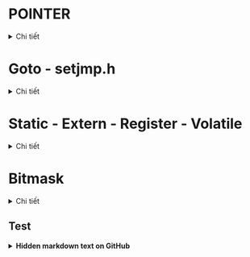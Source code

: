 # POINTER
<details><summary>Chi tiết</summary>
<p>

## Định nghĩa
Trong C, con trỏ (pointer) là một biến chứa địa chỉ bộ nhớ của một biến khác. Việc sử dụng con trỏ giúp thực hiện các thao tác trên bộ nhớ một cách linh hoạt hơn.
## Kích thước con trỏ
**Kích thước của con trỏ phụ thuộc vào kiến trúc vi xử lý.**

Hệ thống 32 – bit, kích thước của con trỏ là 4 byte.

Hệ thống 64 – bit, kích thước của con trỏ là 8 byte.

```cpp
#include <stdio.h>
#include <stdbool.h>

int main(int argc, char const *argv[]){
    printf("%d bytes\n", sizeof(int *));
    printf("%d bytes\n", sizeof(char *));
    printf("%d bytes\n", sizeof(float *));
    printf("%d bytes\n", sizeof(double *));
    printf("%d bytes\n", sizeof(long *));
    printf("%d bytes\n", sizeof(short *));
    printf("%d bytes\n", sizeof(long long *));
    printf("%d bytes\n", sizeof(bool *));
    return 0;
}
```
```cpp
4 bytes
4 bytes
4 bytes
4 bytes
4 bytes
4 bytes
4 bytes
4 bytes
```



## Các kiểu con trỏ
### 1.Con trỏ Void
Thường dùng để **trỏ tới bất kỳ địa chỉ** nào với bất kỳ kiểu dữ liệu của giá trị tại địa chỉ đó.

Muốn in ra giá trị thì phải sử dụng ép kiểu để đưa con trỏ void về đến kiểu dữ liệu của giá trị đó.

Cú pháp: ``` void *ptr_void; ```

Ví dụ:
```cpp
#include <stdio.h>

void sum(int a, int b){
    printf("%d + %d = %d\n", a, b, a+b);
}

int main(int argc, char const *argv[]){
    void *ptr_void;
    ptr_void = (void*)sum;
    ((void (*)(int,int))ptr_void)(9,3);

    int var_int = 10;
    ptr_void = &var_int;
    printf("Dia chi: %p, int: %d\n", ptr_void, *(int*)ptr_void);

    double var_double = 3.14;
    ptr_void = &var_double;
    printf("Dia chi: %p, double: %.3f\n", ptr_void, *(double*)ptr_void);

    char var_char = 'B';
    ptr_void = &var_char;
    printf("Dia chi: %p, char: %c\n", ptr_void, *(char*)ptr_void);

    return 0;
}
```
```cpp
9 + 3 = 12
Dia chi: 00000000005FFE94, int: 10
Dia chi: 00000000005FFE88, double: 3.140
Dia chi: 00000000005FFE87, char: B
```
### 2.Con trỏ hàm
Con trỏ hàm là một biến mà giữ địa chỉ của hàm.

Khi khai báo một con trỏ hàm, ta sẽ cần chỉ định kiểu dữ liệu của hàm mà con trỏ đó sẽ tham chiếu đến, bao gồm kiểu trả về và các tham số của hàm. Sau đó, ta có thể gán con trỏ hàm này cho một hàm cụ thể. Khi gọi con trỏ hàm, chương trình sẽ thực thi hàm mà con trỏ đang tham chiếu đến.

Cú pháp:
```cpp
<return_type> (* func_pointer)(input_1_data type, input_2_data type,....);

int (*ptr)(int,double);
void (*array[])(int,int);
```

Ví dụ:
```cpp
#include <stdio.h>

void tong(int a, int b){
    printf("%d + %d = %d\n", a, b, a+b);
}

void hieu(int a, int b){
    printf("%d - %d = %d\n", a, b, a-b);
}

void tich(int a, int b){
    printf("%d x %d = %d\n", a, b, a*b);
}

void thuong(int a, int b){
    printf("%d/%d = %0.3f\n", a, b, a/(double)b);
}

int main(int argc, char const *argv[]){
    // khai báo con trỏ ptr có kiểu trả về là void
    // tham số truyền vào là 2 tham số kiểu integer
    void (*pheptoan[])(int,int) = {&tong, &hieu, &tich, &thuong};
    pheptoan[0](7,10);
    pheptoan[1](7,10);
    pheptoan[2](7,7);
    pheptoan[3](6,5);
    return 0;
}
```

### 3.Con trỏ hằng
Con trỏ hằng là một cách định nghĩa một con trỏ **chỉ có thể đọc giá trị tại địa chỉ mà nó trỏ đến (Read Only)** nhưng không thể thay đổi được giá trị đó.

Đối với biến là hằng số thì phải luôn dùng con trỏ hằng khi trỏ đến.

Cú pháp: 
```cpp
<data_type> const *ptr_const;
const <data_type> *ptr_const;
```



### 4.Hằng con trỏ
Hằng con trỏ là một con trỏ mà **trỏ đến 1 địa chỉ cố định**, nghĩa là khi con trỏ này được khởi tạo thì nó sẽ không thể trỏ tới địa chỉ khác.

Cú pháp:
```cpp
int *const const_ptr = &value;
```



### 5.Con trỏ NULL
Khi khai báo con trỏ mà chưa sử dụng ngay hoặc sử dụng xong thì phải gán NULL.
```cpp
int *ptr_null = NULL;
//  ptr_null = 0x00: địa chỉ khởi tạo
// *ptr_null = 0   : giá trị tại địa chỉ khởi tạo
```
### 6.Pointer to pointer
Là một kiểu dữ liệu trong ngôn ngữ lập trình cho phép bạn lưu trữ địa chỉ của một con trỏ. 

Con trỏ đến con trỏ cung cấp một cấp bậc trỏ mới, cho phép bạn thay đổi giá trị của con trỏ gốc. 

Cấp bậc này có thể hữu ích trong nhiều tình huống, đặc biệt là khi bạn làm việc với các hàm cần thay đổi giá trị của con trỏ.

## Ví dụ về con trỏ
```cpp
#include <stdio.h>
#include <string.h>

typedef struct{
    char  ten[50];
    float diemTrungBinh;
    int   id;
}SinhVien_t;

int stringCompare(const char *str1,const char *str2){ // Why const???, if not const???
    while (*str1 && (*str1 == *str2)){    // so sánh từng ký tự của mỗi chuỗi
        str1++;  // tăng địa chỉ để truy cập vào ký tự tiếp theo khi 2 ký tự giống nhau
        str2++;
    }
    return *(const unsigned char*)str1 - *(const unsigned char*)str2; // lấy mã Ascii để so sánh   // Why unsigned char???
}

// Hàm so sánh theo tên
int compareByName(const void *a,const void *b){	// why void pointer???
    SinhVien_t *sv1 = (SinhVien_t *)a;
    SinhVien_t *sv2 = (SinhVien_t *)b;
    return stringCompare(sv1->ten, sv2->ten);
}

// Hàm so sánh theo điểm trung bình
int compareByDiemTrungBinh(const void *a, const void *b) {
   SinhVien_t *sv1 = (SinhVien_t *)a;
   SinhVien_t *sv2 = (SinhVien_t *)b;
   if (sv1->diemTrungBinh > sv2->diemTrungBinh)
   {
       return 1;
   }
  
   return 0;
}

// Hàm so sánh theo ID
int compareByID(const void *a, const void *b) {
   SinhVien_t *sv1 = (SinhVien_t *)a;
   SinhVien_t *sv2 = (SinhVien_t *)b;
   return sv1->id - sv2->id;
}

// Hàm hoán vị
void swapSV(SinhVien_t *a, SinhVien_t *b){
    SinhVien_t temp;
    temp = *a;
    *a = *b;
    *b = temp;
}

// Hàm sắp xếp sinh viên dựa theo tiêu chí (tên hoặc điểm hoặc ID)
void sort(SinhVien_t array[], size_t size, int (*compareFunc)(const void *, const void *)){
    int i,j;
    for (i=0; i<size-1; i++){
        for (j=i+1; j<size; j++){
            if (compareFunc(array+i,array+j) > 0){
                swapSV(array+i,array+j);
            }
        }
    }
}
// giải thích kỹ hàm sort


void display(SinhVien_t *array, size_t size){
    for (size_t i = 0; i < size; i++){
        printf("ID: %d,  Ten: %s,   Diem tb: %.2f\n", array[i].id, array[i].ten, array[i].diemTrungBinh);
    }
    printf("\n");
}

int main(int argc, char const *argv[]){
    SinhVien_t danhsanhSV[] = {
        {
            .ten = "Hoang",
            .diemTrungBinh = 7.5,
            .id = 100
        },
        {
            .ten = "Tuan",
            .diemTrungBinh = 6.5,
            .id = 101
        },
        {
            .ten = "Vy",
            .diemTrungBinh = 5.5,
            .id = 102
        }
    };
    size_t size = sizeof(danhsanhSV) / sizeof(danhsanhSV[0]);
    
    // Sắp xếp theo tên
    sort(danhsanhSV, size, compareByName);
    display(danhsanhSV, size);

    // Sắp xếp theo điểm trung bình
    sort(danhsanhSV, size, compareByDiemTrungBinh);
    display(danhsanhSV, size);

    // Sắp xếp theo ID
    sort(danhsanhSV, size, compareByID);
    display(danhsanhSV, size);

    return 0;
}
```
```cpp
ID: 100,  Ten: Hoang,   Diem tb: 7.50
ID: 101,  Ten: Tuan,   Diem tb: 6.50
ID: 102,  Ten: Vy,   Diem tb: 5.50

ID: 102,  Ten: Vy,   Diem tb: 5.50
ID: 101,  Ten: Tuan,   Diem tb: 6.50
ID: 100,  Ten: Hoang,   Diem tb: 7.50

ID: 100,  Ten: Hoang,   Diem tb: 7.50
ID: 101,  Ten: Tuan,   Diem tb: 6.50
ID: 102,  Ten: Vy,   Diem tb: 5.50
```

</p>
</details>

# Goto - setjmp.h
<details><summary>Chi tiết</summary>
<p>

## Goto trong C
### Định nghĩa

**Sửa lại bài tập 1 GOTO - viết lại CATCH**

Từ khóa **"goto"** cho phép chương trình nhảy đến một label đã được đặt trước đó cùng một hàm. 

"goto" cung cấp khả năng kiểm soát luồng hoạt động của mã nguồn, nhưng việc sử dụng goto thường được xem là không tốt vì nó có thể làm cho mã nguồn trở nên khó đọc và khó bảo trì. 

**Ví dụ:**
```cpp
    int i=0;
    
    // đặt label start
    start:
        if (i >= 5){
            goto end;       // chuyển control đến lable "end"
        }
        printf("%d\n",i);
        i++;
        goto start;

    // đặt label end
    end:
        printf("The end\n");// chuyển control đến label "start"
    return 0;
}
```
Trong ví dụ này, goto được sử dụng để tạo một vòng lặp đơn giản. Khi i đạt đến giá trị 5, control sẽ chuyển đến nhãn "end" và kết thúc chương trình.

### Các ứng dụng của goto
#### Thoát khỏi vòng lặp nhiều cấp độ
Trong một số trường hợp, việc thoát khỏi nhiều cấp độ vòng lặp có thể trở nên phức tạp nếu sử dụng cấu trúc kiểm soát vòng lặp thông thường. Trong tình huống như vậy, goto có thể được sử dụng để dễ dàng thoát khỏi nhiều cấp độ vòng lặp.
```cpp
int main(int argc, char const *argv[]){
    int count=0;

    for (int i=0; i<10; i++){
        for (int j=0; j<10; j++){
            if (i==5 && j==5) goto exit_loops;
            else{
                printf("i=%d  j=%d\n", i, j);
            }
        }
    }
    
    exit_loops:
    return 0;
}
```

#### Xử lý lỗi và giải phóng bộ nhớ
Trong trường hợp xử lý lỗi, có thể sử dụng goto để dễ dàng giải phóng bộ nhớ đã được cấp phát trước khi thoát khỏi hàm.
```cpp
void process_data() {
    int *data = malloc(sizeof(int) * 100);
    if (data == NULL) {
        goto cleanup;
    }

    // Xử lý dữ liệu ở đây

    cleanup:
    free(data);
}
```

#### Thực hiện Finite State Machines (FSM)
Trong một số trường hợp, đặc biệt là khi triển khai Finite State Machines, goto có thể được sử dụng để chuyển đến các trạng thái khác nhau một cách dễ dàng.
```cpp
switch (current_state) {
    case STATE_A:
        // Xử lý State A
        if (condition) {
            goto STATE_B;
        }
        break;

    case STATE_B:
        // Xử lý State B
        break;
}
```

## Thư viện setjmp
### Định nghĩa
setjmp.h là một thư viện trong ngôn ngữ lập trình C, cung cấp hai hàm chính là **setjmp** và **longjmp**.

```cpp
setjmp(jmp_buf buf);
```
```cpp
void longjmp(SETJMP_FLOAT128 *_Buf, int _Value);
```

**Giải thích cách hoạt động của setjmp và longjmp**

**Ví dụ:**
```cpp
#include <stdio.h>
#include <setjmp.h>

jmp_buf buf;
int exception_code;

double thuong(int a, int b){
	if (!b){
		longjmp(buf,1);
	}
	return a/(double)b;
}

int checkArray(int *arr, int size){
    	if (size <= 0){
        	longjmp(buf,2);
	}
    	return 1;
}

int main(int argc, char const *argv[]){
	// khi bắt đầu thì setjmp(buf) luôn bằng 0

	if ((exception_code = setjmp(buf)) == 0){
		int array[0];
		double ketqua = thuong(8,0);
		printf("Ket qua: %0.3f\n", ketqua);
		checkArray(array,0);
	}
	else if (exception_code == 1){
		printf("ERROR! Mau bang 0\n");
	}
	else if (exception_code == 2){
		printf("ERROR! Array bang 0\n");
	}
	return 0;
}
```

### Xử lý ngoại lệ
Cả hai hàm **setjmp** và **longjmp** thường được sử dụng để thực hiện xử lý ngoại lệ trong C thông qua 3 keywords chính là: **try**, **catch**, **throw**.
```cpp
#include <stdio.h>
#include <setjmp.h>

jmp_buf buf;
int exception_code;

#define TRY if ((exception_code = setjmp(buf)) == 0)
#define CATCH(x) else if (exception_code == x)
#define THROW(x) longjmp(buf,x)
```

**Ví dụ:**
```cpp
#include <stdio.h>
#include <setjmp.h>

jmp_buf buf;
int exception_code;

#define TRY if ((exception_code = setjmp(buf)) == 0)
#define CATCH(x) else if (exception_code == x)
#define THROW(x) longjmp(buf,x)

double thuong(int a, int b){
    if (b == 0){
        THROW(1);
    }
    return a/(double)b;
}

int checkArray(int *arr, int size){
    if (size <= 0){
        THROW(2);
    }
    return 1;
}

int main(int argc, char const *argv[])
{
    
    TRY{
        int array[0];
        double ketqua = thuong(8,1);
        printf("Ket qua = %0.3f\n",ketqua);
        checkArray(array,0);
    }
    CATCH(1){
        printf("Error\n");
    }
    CATCH(2){
        printf("Error! Array = 0\n");
    }

    return 0;
}
```

</p>
</details>

# Static - Extern - Register - Volatile
<details><summary>Chi tiết</summary>
<p>

## Static
### Cú pháp
```cpp
static <data_type> <name_variable>;
static <data_type> <name_function>;
```

### static local variables
Khi 1 biến cục bộ được khai báo với từ khóa static:

- giữ giá trị của biến qua các lần gọi hàm.
- giữ phạm vi của biến chỉ trong hàm đó.

Biến cục bộ static chỉ có thể được gọi trong nội bộ hàm khởi tạo ra nó. Mỗi lần hàm được gọi, giá trị của biến chính bằng giá trị tại lần gần nhất hàm được gọi.

**Ví dụ:**
```cpp
#include <stdio.h>

int *ptr = NULL;

void Func(){
    static int a=0;
    ptr = &a;
    a++;
    printf("a = %d\n",a);
}

int main(int argc, char const *argv[]){
    Func();     // in ra "a = 1"
    Func();     // in ra "a = 2"
    *ptr = 20;  // a = 20
    Func();     // in ra "a = 21"
    return 0;
}
```

### static global variables
Khi **'static'** được sử dụng với các biến toàn cục, nó sẽ hạn chế phạm vi của biến và chỉ có thể gọi trong file nguồn hiện tại.

**Ví dụ:**

File Ex1.c
```cpp
#include <stdio.h>

extern void display();
extern int value1;
extern int value2;

int main(int argc, char const *argv[]){
    value1 = 10;
    value2 = 20;
    display();
    return 0;
}
```
File Ex2.c
```cpp
#include <stdio.h>

static int value1 = 5;
int value2 = 5;

void display(){
    printf("value1=%d\n",value1);
    printf("value2=%d\n",value2);
}
```
```cpp
undefined reference to `value1'
```
Dễ thấy file Ex1.c khi chạy sẽ gặp lỗi do cố gắng sử dụng extern để gọi 1 biến toàn cục đã được khai báo với static trong 1 file nguồn khác.

## Extern
### Định nghĩa
Từ khóa **'extern'** được sử dụng cho 1 biến hoặc hàm với mục đích là thông báo rằng biến hoặc hàm này đã được định nghĩa ở một nơi khác trong chương trình hoặc trong 1 file nguồn khác. 

Cho phép các file nguồn khác nhau trong cùng một chương trình chia sẽ và sử dụng các biến và hàm mà không cần định nghĩa lại.

**Extern chỉ cho phép khai báo chứ không định nghĩa.**

Biến được tham chiếu phải được khai báo ở cấp độ cao nhất (toàn cục), và có thể nằm trong một file khác.

### Cú pháp
```cpp
extern <data_type> <name_variable>;
```

**Ví dụ:**

File main.c
```cpp
#include <stdio.h>

extern int var_global;
extern void Func();

int main(int argc, char const *argv[]){
    var_global = 3;
    Func();
    return 0;
}
```
File File1.c
```cpp
#include <stdio.h>
int var_global = 1;
void Func(){
    printf("%d\n",var_global);
}
```

### Ứng dụng
**Chia sẻ biến và hàm giữa các file nguồn**

- Extern cho phép bạn chia sẻ biến và hàm giữa nhiều file nguồn trong một chương trình.
- Điều này hữu ích khi bạn muốn tách chương trình thành các phần nhỏ để quản lý dễ dàng hơn

**Chia sẻ biến và hàm giữa các module hoặc thư viện**

- Extern có thể được sử dụng để kết nối các module hoặc thư viện trong một dự án lớn.

**Khai báo hàm trong trường hợp định nghĩa sau:**

- Nếu ban muốn sử dụng một hàm trước khi nó được định nghĩa trong mã nguồn, bạn có thể sử dụng extern để khai báo hàm.

**Biến toàn cục giữa các tệp nguồn**

- Khi có một biến toàn cục được sử dụng trong nhiều file nguồn, extern giúp các file nguồn biết về sự tồn tại của biến đó.

**Chia sẻ hằng số giữa các file nguồn**

- Nếu bạn có một hằng số được sử dụng ở nhiều nơi, bạn có thể sử dụng extern để chia sẻ giá trị của hằng số đó giữa các file nguồn.


## Volatile
### Định nghĩa
Volatile có nghĩa là không dự đoán được. Một biến sử dụng với volatile có nghĩa là nói với compiler là biến này **có thể sẽ được thay đổi ở bởi yếu tố bên ngoài chương trình** như hardward (ngắt, nhấn button,…) hoặc một luồng khác. Việc này ngăn chặn trình biên dịch tối ưu hóa hoặc xóa bỏ các thao tác trên biến đó, giữ cho các thao tác trên biến được thực hiện như đã được định nghĩa.

### Cú pháp
```cpp
volatile <data_type> <name_variable>;
```

Ví dụ:
```cpp
volatile int flag;

void interrupt_handler(){
    flag = 1; // giá trị của flag có thể thay đổi bởi ngắt
}
```

## Register
### Định nghĩa

![image](https://github.com/user-attachments/assets/5325937f-1104-4845-9bda-7f1e7c1589b9)

Register trong C/C++ được sử dụng để **định nghĩa các biến cục bộ mà nên được lưu giữ trong một thanh ghi** thay vì RAM.

Từ khóa “register” làm tăng hiệu năng (performance) của chương trình.

### Cú pháp
```cpp
register <data_type> <name_variable>;
```

**Ví dụ:**
```cpp
#include <stdio.h>
#include <time.h>

int main() {
    // Lưu thời điểm bắt đầu
    clock_t start_time = clock();
    int i;
    //register int i;

    // Đoạn mã của chương trình
    for (i = 0; i < 2000000; ++i) {
        // Thực hiện một số công việc bất kỳ
    }

    // Lưu thời điểm kết thúc
    clock_t end_time = clock();

    // Tính thời gian chạy bằng miligiây
    double time_taken = ((double)(end_time - start_time)) / CLOCKS_PER_SEC;

    printf("Thoi gian chay cua chuong trinh: %f giay\n", time_taken);
    return 0;
}
```

Khi chưa register ```Thoi gian chay cua chuong trinh: 0.005 giay```

Khi có register ```Thoi gian chay cua chuong trinh: 0.001 giay```

</p>
</details>

# Bitmask
<details><summary>Chi tiết</summary>
<p>

## Định nghĩa

Bitmask là một kỹ thuật sử dụng các bit để lưu trữ và thao tác với các cờ (flags) hoặc trạng thái.

Có thể sử dụng bitmask để đặt, xóa, kiểm tra trạng thái của các bit cụ thể trong 1 word.

Bitmask thường được sử dụng để tối ưu hóa bộ nhớ, thực hiện các phép toán logic trên một cụm bit, và quản lý các trạng thái, quyền truy cập, hoặc các thuộc tính khác của một đối tượng.

## Các toán tử bitwise

![image](https://github.com/user-attachments/assets/cc137df5-e1b1-40ce-b574-cb6f09a14fbb)



//![image](https://github.com/user-attachments/assets/5fc6fd06-dc3b-4877-8010-945edfc8b58f)



</p>
</details>

## Test 
<details>
<summary><b>Hidden markdown text on GitHub</b></summary>

Any folded content here. It requires an empty line just above it.

</details>
